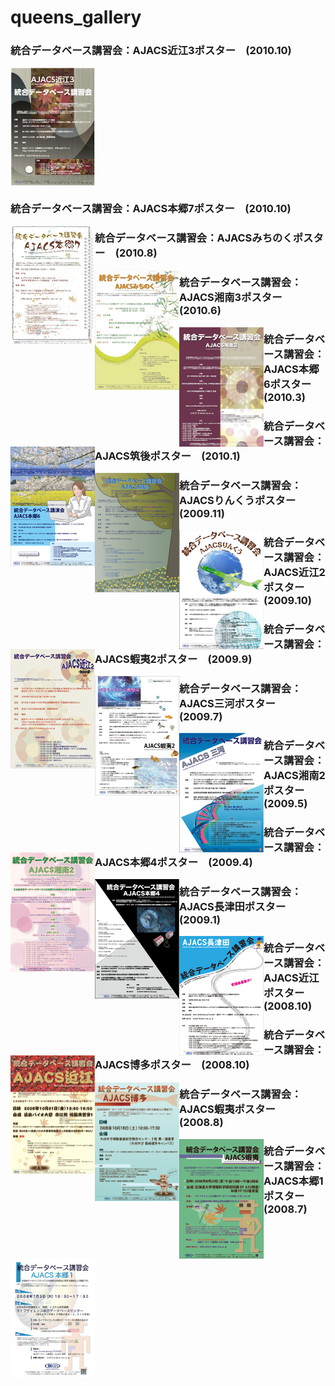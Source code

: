 
# queens_gallery

<h3> 統合データベース講習会：AJACS近江3ポスター　(2010.10)  </h3>
<p><a target=_blank href="Ajacs23.pdf"><img src="Ajacs23.jpg" align="left" hight="180" width="135" alt="AJACS近江3"></a></p>


<div style="clear:both;"></div>


<h3 style="clear:both;"> 統合データベース講習会：AJACS本郷7ポスター　(2010.10)  </h3>
<a target=_blank href="AJACS22.pdf"><img src="AJACS22.jpg" align="left" hight="180" width="135" alt="AJACS本郷7"></a>

<h3> 統合データベース講習会：AJACSみちのくポスター　(2010.8)  </h3>
<a target=_blank href="ajacs21.pdf"><img src="ajacs21.jpg" align="left" hight="180" width="135" alt="AJACS湘南3"></a>


<h3> 統合データベース講習会：AJACS湘南3ポスター　(2010.6)  </h3>
<a target=_blank href="Ajacs18_poster.pdf"><img src="Ajacs18_poster.png" align="left" hight="180" width="135" alt="AJACS湘南3"></a>


<h3> 統合データベース講習会：AJACS本郷6ポスター　(2010.3)  </h3>
<a target=_blank href="togofarm2010.pdf"><img src="togofarm2010.png" align="left" hight="180" width="135" alt="AJACS本郷6"></a>


<h3> 統合データベース講習会：AJACS筑後ポスター　(2010.1)  </h3>
<a target=_blank href="AJACS15.pdf"><img src="AJACS15.png" align="left" hight="180" width="135" alt="AJACS筑後"></a>


<h3> 統合データベース講習会：AJACSりんくうポスター　(2009.11)  </h3>
<a target=_blank href="AJACS14.pdf"><img src="AJACS14.png" align="left" hight="180" width="135" alt="AJACSりんくう"></a>


<h3> 統合データベース講習会：AJACS近江2ポスター　(2009.10)  </h3>
<a target=_blank href="AJACS13.pdf"><img src="AJACS13.png" align="left" hight="180" width="135" alt="AJACS近江2"></a>


<h3> 統合データベース講習会：AJACS蝦夷2ポスター　(2009.9)  </h3>
<a target=_blank href="AJACS12poster.png"><img src="AJACS12poster2.png" align="left" hight="180" width="135" alt="AJACS蝦夷2"></a>


<h3> 統合データベース講習会：AJACS三河ポスター　(2009.7)  </h3>
<a target=_blank href="AJACS11poster.pdf"><img src="AJACS11poster.png" align="left" hight="180" width="135" alt="AJACS三河"></a>


<h3> 統合データベース講習会：AJACS湘南2ポスター　(2009.5)  </h3>
<a target=_blank href="AJACS10poster.pdf"><img src="AJACS10poster.png" align="left" hight="180" width="135" alt="AJACS湘南2"></a>


<h3> 統合データベース講習会：AJACS本郷4ポスター　(2009.4)  </h3>
<a target=_blank href="AJACS9poster.pdf"><img src="AJACS9poster.png" align="left" hight="180" width="135" alt="AJACS本郷4"></a>


<h3> 統合データベース講習会：AJACS長津田ポスター　(2009.1)  </h3>
<a target=_blank href="AJACS7poster.pdf"><img src="AJACS7poster.png" align="left" hight="180" width="135" alt="AJACS長津田"></a>


<h3> 統合データベース講習会：AJACS近江ポスター　(2008.10)  </h3>
<a target=_blank href="AJACS6poster1.jpg"><img src="AJACS6poster2.jpg" align="left" hight="180" width="135" alt="AJACS近江"></a>


<h3> 統合データベース講習会：AJACS博多ポスター　(2008.10)  </h3>
<a target=_blank href="ajacs5poster.pdf"><img src="ajacs5poster1.png" align="left" hight="180" width="135"　alt="AJACS博多"></a>


<h3> 統合データベース講習会：AJACS蝦夷ポスター　(2008.8)  </h3>
<a target=_blank href="ajacs4poster.pdf"><img src="ajacs4poster.png" align="left" hight="180" width="135" alt="AJACS蝦夷"></a>


<h3> 統合データベース講習会：AJACS本郷1ポスター　(2008.7)  </h3>
<a target=_blank href="080703poster.pdf"><img src="080703poster.jpg" align="left" hight="180" width="135" alt="AJACS本郷1"></a>

